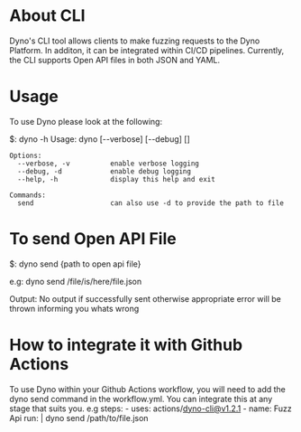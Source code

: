 # About CLI

Dyno's CLI tool allows clients to make fuzzing requests to the Dyno Platform. In additon, it can be integrated within CI/CD pipelines.
Currently, the CLI supports Open API files in both JSON and YAML.

# Usage

To use Dyno please look at the following:

$: dyno -h
    Usage: dyno [--verbose] [--debug] <command> [<args>]

    Options:
      --verbose, -v          enable verbose logging
      --debug, -d            enable debug logging
      --help, -h             display this help and exit

    Commands:
      send                   can also use -d to provide the path to file

# To send Open API File

$: dyno send {path to open api file} 

e.g:
   dyno send /file/is/here/file.json

Output: No output if successfully sent otherwise appropriate error will be thrown informing you whats wrong

# How to integrate it with Github Actions

To use Dyno within your Github Actions workflow, you will need to add the dyno send command in the workflow.yml. You can integrate this at any stage that suits you.
e.g
 steps:
      - uses: actions/dyno-cli@v1.2.1
      - name: Fuzz Api
        run: |
	        dyno send /path/to/file.json
 